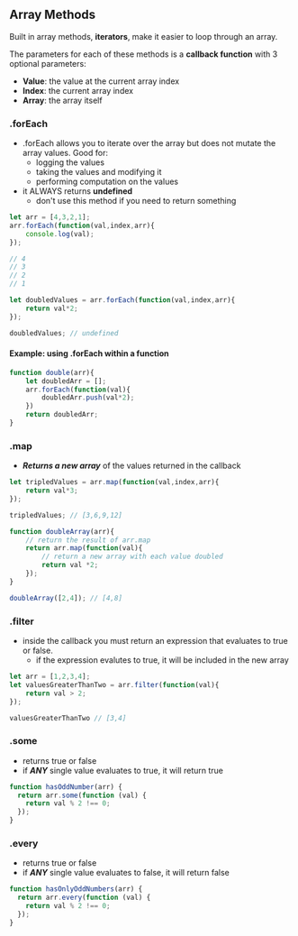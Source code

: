 ## Array Methods
Built in array methods, **iterators**, make it easier to loop through an array.

The parameters for each of these methods is a **callback function** with 3 optional parameters:

- **Value**: the value at the current array index
- **Index**: the current array index
- **Array**: the array itself

### .forEach

- .forEach allows you to iterate over the array but does not mutate the array values. Good for:
    - logging the values
    - taking the values and modifying it
    - performing computation on the values
- it ALWAYS returns **undefined**
    - don't use this method if you need to return something

```js
let arr = [4,3,2,1];
arr.forEach(function(val,index,arr){
    console.log(val);
});

// 4
// 3
// 2
// 1

let doubledValues = arr.forEach(function(val,index,arr){
    return val*2;
});

doubledValues; // undefined
```

#### Example: using .forEach within a function

```js
function double(arr){
    let doubledArr = [];
    arr.forEach(function(val){
        doubledArr.push(val*2);
    })
    return doubledArr;
}
```

### .map

- ***Returns a new array*** of the values returned in the callback

```js
let tripledValues = arr.map(function(val,index,arr){
    return val*3;
});

tripledValues; // [3,6,9,12]
```

```js
function doubleArray(arr){
    // return the result of arr.map
    return arr.map(function(val){
        // return a new array with each value doubled
        return val *2;
    });
}

doubleArray([2,4]); // [4,8]
```

### .filter

-  inside the callback you must return an expression that evaluates to true or false.
    - if the expression evalutes to true, it will be included in the new array

```js
let arr = [1,2,3,4];
let valuesGreaterThanTwo = arr.filter(function(val){
    return val > 2;
});

valuesGreaterThanTwo // [3,4]
```

### .some

- returns true or false
- if ***ANY***  single value evaluates to true, it will return true

```js
function hasOddNumber(arr) {
  return arr.some(function (val) {
    return val % 2 !== 0;
  });
}
```

### .every

- returns true or false
- if ***ANY***  single value evaluates to false, it will return false

```js
function hasOnlyOddNumbers(arr) {
  return arr.every(function (val) {
    return val % 2 !== 0;
  });
}
```
